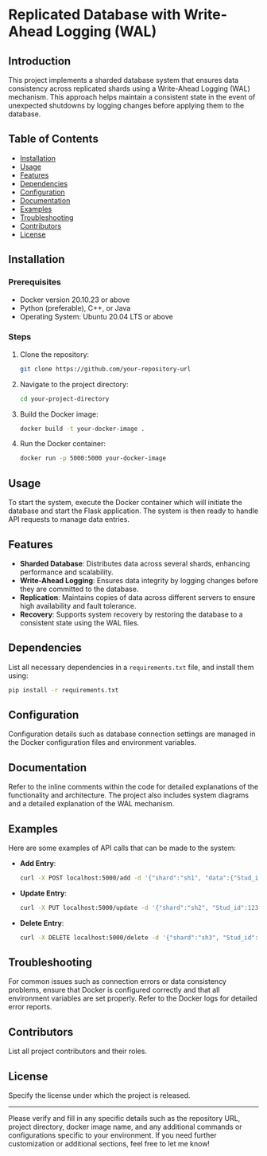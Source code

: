 # Replicated Database with Write-Ahead Logging (WAL)

## Introduction

This project implements a sharded database system that ensures data consistency across replicated shards using a Write-Ahead Logging (WAL) mechanism. This approach helps maintain a consistent state in the event of unexpected shutdowns by logging changes before applying them to the database.

## Table of Contents

- [Installation](#installation)
- [Usage](#usage)
- [Features](#features)
- [Dependencies](#dependencies)
- [Configuration](#configuration)
- [Documentation](#documentation)
- [Examples](#examples)
- [Troubleshooting](#troubleshooting)
- [Contributors](#contributors)
- [License](#license)

## Installation

### Prerequisites

- Docker version 20.10.23 or above
- Python (preferable), C++, or Java
- Operating System: Ubuntu 20.04 LTS or above

### Steps

1. Clone the repository:
   ```bash
   git clone https://github.com/your-repository-url
   ```
2. Navigate to the project directory:
   ```bash
   cd your-project-directory
   ```
3. Build the Docker image:
   ```bash
   docker build -t your-docker-image .
   ```
4. Run the Docker container:
   ```bash
   docker run -p 5000:5000 your-docker-image
   ```

## Usage

To start the system, execute the Docker container which will initiate the database and start the Flask application. The system is then ready to handle API requests to manage data entries.

## Features

- **Sharded Database**: Distributes data across several shards, enhancing performance and scalability.
- **Write-Ahead Logging**: Ensures data integrity by logging changes before they are committed to the database.
- **Replication**: Maintains copies of data across different servers to ensure high availability and fault tolerance.
- **Recovery**: Supports system recovery by restoring the database to a consistent state using the WAL files.

## Dependencies

List all necessary dependencies in a `requirements.txt` file, and install them using:
```bash
pip install -r requirements.txt
```

## Configuration

Configuration details such as database connection settings are managed in the Docker configuration files and environment variables.

## Documentation

Refer to the inline comments within the code for detailed explanations of the functionality and architecture. The project also includes system diagrams and a detailed explanation of the WAL mechanism.

## Examples

Here are some examples of API calls that can be made to the system:

- **Add Entry**:
  ```bash
  curl -X POST localhost:5000/add -d '{"shard":"sh1", "data":{"Stud_id":123, "Stud_name":"John Doe", "Stud_marks":88}}'
  ```

- **Update Entry**:
  ```bash
  curl -X PUT localhost:5000/update -d '{"shard":"sh2", "Stud_id":123, "data":{"Stud_marks":90}}'
  ```

- **Delete Entry**:
  ```bash
  curl -X DELETE localhost:5000/delete -d '{"shard":"sh3", "Stud_id":123}'
  ```

## Troubleshooting

For common issues such as connection errors or data consistency problems, ensure that Docker is configured correctly and that all environment variables are set properly. Refer to the Docker logs for detailed error reports.

## Contributors

List all project contributors and their roles.

## License

Specify the license under which the project is released.

---

Please verify and fill in any specific details such as the repository URL, project directory, docker image name, and any additional commands or configurations specific to your environment. If you need further customization or additional sections, feel free to let me know!
